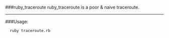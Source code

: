 ###ruby_traceroute
ruby_traceroute is a poor & naive traceroute.

---

###Usage:
```
  ruby traceroute.rb 

